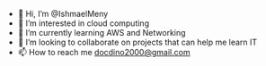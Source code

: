- 👋 Hi, I’m @IshmaelMeny
- 👀 I’m interested in cloud computing 
- 🌱 I’m currently learning AWS and Networking
- 💞️ I’m looking to collaborate on projects that can help me learn IT
- 📫 How to reach me docdino2000@gmail.com


